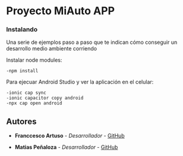# Proyecto MiAuto APP

### Instalando

Una serie de ejemplos paso a paso que te indican cómo conseguir un desarrollo
medio ambiente corriendo

Instalar node modules:

    -npm install
    
Para ejecuar Android Studio y ver la aplicación en el celular:

    -ionic cap sync
    -ionic capacitor copy android
    -npx cap open android

## Autores

  - **Franccesco Artuso** - *Desarrollador* -
    [GitHub](https://github.com/Franccescoo)
    
  - **Matias Peñaloza** - *Desarrollador* -
    [GitHub](https://github.com/MatiasPenalozaJara)

